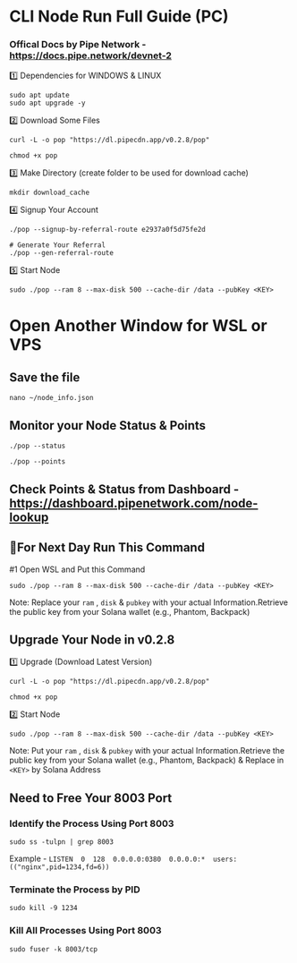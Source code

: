 # CLI Node Run Full Guide (PC)

### Offical Docs by Pipe Network - https://docs.pipe.network/devnet-2

1️⃣ Dependencies for WINDOWS & LINUX
```
sudo apt update
sudo apt upgrade -y
```

2️⃣ Download Some Files
```
curl -L -o pop "https://dl.pipecdn.app/v0.2.8/pop"
```
```
chmod +x pop
```

3️⃣ Make Directory (create folder to be used for download cache)
```
mkdir download_cache
```

4️⃣ Signup Your Account
```
./pop --signup-by-referral-route e2937a0f5d75fe2d
```

```
# Generate Your Referral
./pop --gen-referral-route
```

5️⃣ Start Node
````
sudo ./pop --ram 8 --max-disk 500 --cache-dir /data --pubKey <KEY>
````
# Open Another Window for WSL or VPS

## Save the file
```
nano ~/node_info.json
```

## Monitor your Node Status & Points
```
./pop --status
```
```
./pop --points
```

## Check Points & Status from Dashboard - https://dashboard.pipenetwork.com/node-lookup


## 🔶For Next Day Run This Command

#1 Open WSL and Put this Command 
```
sudo ./pop --ram 8 --max-disk 500 --cache-dir /data --pubKey <KEY>
```

Note: Replace your `ram` , `disk` & `pubkey` with your actual Information.Retrieve the public key from your Solana wallet (e.g., Phantom, Backpack)

## Upgrade Your Node in v0.2.8

1️⃣ Upgrade (Download Latest Version)
```
curl -L -o pop "https://dl.pipecdn.app/v0.2.8/pop"
```
```
chmod +x pop
```

2️⃣ Start Node
```
sudo ./pop --ram 8 --max-disk 500 --cache-dir /data --pubKey <KEY>
```

Note: Put your `ram` , `disk` & `pubkey` with your actual Information.Retrieve the public key from your Solana wallet (e.g., Phantom, Backpack) & Replace in `<KEY>` by Solana Address

## Need to Free Your 8003 Port

### Identify the Process Using Port 8003
```
sudo ss -tulpn | grep 8003
```

Example - ``` LISTEN  0  128  0.0.0.0:0380  0.0.0.0:*  users:(("nginx",pid=1234,fd=6)) ```

### Terminate the Process by PID
```
sudo kill -9 1234
```

### Kill All Processes Using Port 8003
```
sudo fuser -k 8003/tcp
```
